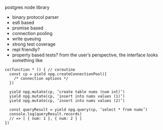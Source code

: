 postgres node library
- binary protocol parser
- es6 based
- promise based
- connection pooling
- write queuing
- strong test coverage
- repl friendly?
- property based tests?
from the user’s perspective, the interface looks something like
```
co(function * () { // coroutine
  const cp = yield npg.createConnectionPool({
    /* connection options */
  })

  yield npg.mutate(cp, ‘create table nums (num int)’)
  yield npg.mutate(cp, ‘insert into nums values (1)’)
  yield npg.mutate(cp, ‘insert into nums values (2)’)

  const queryResult = yield npg.query(cp, ‘select * from nums’)
  console.log(queryResult.records)
  // => [ { num: 1 }, { num: 2 } ]
})